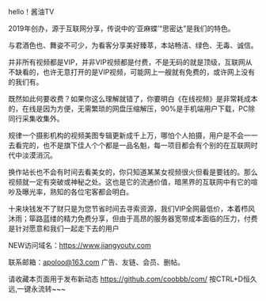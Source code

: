 hello！酱油TV

2019年创办，源于互联网分享，传说中的‘亚麻蝶’“思密达”是我们的特色。

与君酒色也、舞姿不可少，为看客分享美好臻萃，本站畅洁、绿色、无毒、诚信。 

并非所有视频都是VIP，并非VIP视频都是付费，不是无码的就是顶级，互联网从不缺看的，也许无意打开的是VIP视频，可能网上一艘就有免费的，或许网上没有的我们有。

既然如此何要收费？如果你这么理解就错了，你要明白《在线视频》是非常耗成本的，在线是因为方便，无需繁琐的网盘压缩解压，90%是手机端用户下载，PC除同行采集收集外。

规律一个摄影机构的视频美图专辑更新成千上万，哪怕个人拍摄，用户是不会一一去看完的，也不是旗下佳人个个都是一品名魁，每一项目都会有个别的在互联网时代中淡漠消沉。

换作站长也不会有时间去看美女的，你只知道某某女视频很火但看是要钱的。那么视频就一定有突破或神秘之处。这也是它的流通价值，暗黑界的互联网中有它的喧吵及曝光率，熟知的各位宅客都会明白。

十来块钱发不了财只是为您节省时间去寻索资源，我们VIP全网最低价，本着栉风沐雨；筚路蓝缕的精力免费分享，但由于高昂的服务器宽带成本面临的压力，付费是针对愿意和我们一起走下去的用户

NEW访问域名：https://www.jiangyoutv.com

联系邮箱：apoloo@163.com 广告、友链、会员、删帖。

请收藏本页面用于发布新动态 https://github.com/coobbb/com/ 按CTRL+D恒久远,一键永流转~~~ 
                                                                                     
